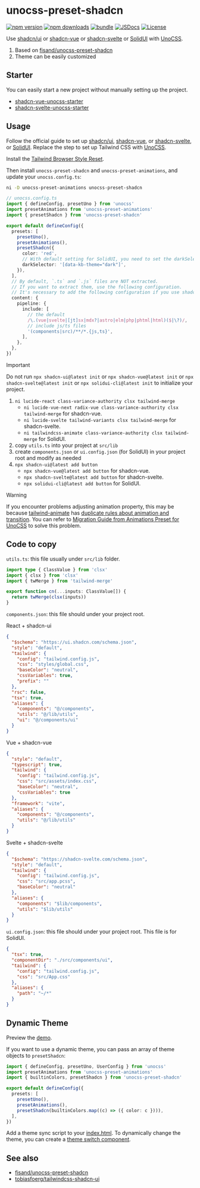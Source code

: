 # unocss-preset-shadcn

[![npm version][npm-version-src]][npm-version-href]
[![npm downloads][npm-downloads-src]][npm-downloads-href]
[![bundle][bundle-src]][bundle-href]
[![JSDocs][jsdocs-src]][jsdocs-href]
[![License][license-src]][license-href]

Use [shadcn/ui](https://ui.shadcn.com) or [shadcn-vue](https://shadcn-vue.com) or [shadcn-svelte](https://www.shadcn-svelte.com) or [SolidUI](https://www.solid-ui.com) with [UnoCSS](https://unocss.dev).

1. Based on [fisand/unocss-preset-shadcn](https://github.com/fisand/unocss-preset-shadcn)
1. Theme can be easily customized

## Starter

You can easily start a new project without manually setting up the project.

- [shadcn-vue-unocss-starter](https://github.com/hyoban-template/shadcn-vue-unocss-starter)
- [shadcn-svelte-unocss-starter](https://github.com/hyoban-template/shadcn-svelte-unocss-starter)

## Usage

Follow the official guide to set up [shadcn/ui](https://ui.shadcn.com/docs/installation/vite), [shadcn-vue](https://www.shadcn-vue.com/docs/installation/vite.html), or [shadcn-svelte](https://www.shadcn-svelte.com/docs/installation), or [SolidUI](https://www.solid-ui.com/docs/installation/manual). Replace the step to set up Tailwind CSS with [UnoCSS](https://unocss.dev/integrations/vite).

Install the [Tailwind Browser Style Reset](https://unocss.dev/guide/style-reset#tailwind).

Then install `unocss-preset-shadcn` and `unocss-preset-animations`, and update your `unocss.config.ts`:

```bash
ni -D unocss-preset-animations unocss-preset-shadcn
```

```ts
// unocss.config.ts
import { defineConfig, presetUno } from 'unocss'
import presetAnimations from 'unocss-preset-animations'
import { presetShadcn } from 'unocss-preset-shadcn'

export default defineConfig({
  presets: [
    presetUno(),
    presetAnimations(),
    presetShadcn({
      color: 'red',
      // With default setting for SolidUI, you need to set the darkSelector option.
      darkSelector: '[data-kb-theme="dark"]',
    }),
  ],
  // By default, `.ts` and `.js` files are NOT extracted.
  // If you want to extract them, use the following configuration.
  // It's necessary to add the following configuration if you use shadcn-vue or shadcn-svelte.
  content: {
    pipeline: {
      include: [
        // the default
        /\.(vue|svelte|[jt]sx|mdx?|astro|elm|php|phtml|html)($|\?)/,
        // include js/ts files
        '(components|src)/**/*.{js,ts}',
      ],
    },
  },
})
```

> [!IMPORTANT]
> Do not run `npx shadcn-ui@latest init` or `npx shadcn-vue@latest init` or `npx shadcn-svelte@latest init` or `npx solidui-cli@latest init` to initialize your project.

1. `ni lucide-react class-variance-authority clsx tailwind-merge`
   - `ni lucide-vue-next radix-vue class-variance-authority clsx tailwind-merge` for shadcn-vue.
   - `ni lucide-svelte tailwind-variants clsx tailwind-merge` for shadcn-svelte.
   - `ni tailwindcss-animate class-variance-authority clsx tailwind-merge` for SolidUI.
1. copy `utils.ts` into your project at `src/lib`
1. create `components.json` or `ui.config.json` (for SolidUI) in your project root and modify as needed
1. `npx shadcn-ui@latest add button`
   - `npx shadcn-vue@latest add button` for shadcn-vue.
   - `npx shadcn-svelte@latest add button` for shadcn-svelte.
   - `npx solidui-cli@latest add button` for SolidUI.

> [!WARNING]
> If you encounter problems adjusting animation property, this may be because [tailwind-animate](https://github.com/jamiebuilds/tailwindcss-animate) has [duplicate rules about animation and transition](https://github.com/jamiebuilds/tailwindcss-animate/pull/46). You can refer to [Migration Guide from Animations Preset for UnoCSS](https://unocss-preset-animations.aelita.me/guide/migration.html) to solve this problem.

## Code to copy

`utils.ts`: this file usually under `src/lib` folder.

```ts
import type { ClassValue } from 'clsx'
import { clsx } from 'clsx'
import { twMerge } from 'tailwind-merge'

export function cn(...inputs: ClassValue[]) {
  return twMerge(clsx(inputs))
}
```

`components.json`: this file should under your project root.

React + shadcn-ui

```json
{
  "$schema": "https://ui.shadcn.com/schema.json",
  "style": "default",
  "tailwind": {
    "config": "tailwind.config.js",
    "css": "styles/global.css",
    "baseColor": "neutral",
    "cssVariables": true,
    "prefix": ""
  },
  "rsc": false,
  "tsx": true,
  "aliases": {
    "components": "@/components",
    "utils": "@/lib/utils",
    "ui": "@/components/ui"
  }
}
```

Vue + shadcn-vue

```json
{
  "style": "default",
  "typescript": true,
  "tailwind": {
    "config": "tailwind.config.js",
    "css": "src/assets/index.css",
    "baseColor": "neutral",
    "cssVariables": true
  },
  "framework": "vite",
  "aliases": {
    "components": "@/components",
    "utils": "@/lib/utils"
  }
}
```

Svelte + shadcn-svelte

```json
{
  "$schema": "https://shadcn-svelte.com/schema.json",
  "style": "default",
  "tailwind": {
    "config": "tailwind.config.js",
    "css": "src/app.pcss",
    "baseColor": "neutral"
  },
  "aliases": {
    "components": "$lib/components",
    "utils": "$lib/utils"
  }
}
```

`ui.config.json`: this file should under your project root. This file is for SolidUI.

```json
{
  "tsx": true,
  "componentDir": "./src/components/ui",
  "tailwind": {
    "config": "tailwind.config.js",
    "css": "src/App.css"
  },
  "aliases": {
    "path": "~/*"
  }
}
```

## Dynamic Theme

Preview the [demo](https://unocss-preset-shadcn.vercel.app).

If you want to use a dynamic theme, you can pass an array of theme objects to `presetShadcn`:

```ts
import { defineConfig, presetUno, UserConfig } from 'unocss'
import presetAnimations from 'unocss-preset-animations'
import { builtinColors, presetShadcn } from 'unocss-preset-shadcn'

export default defineConfig({
  presets: [
    presetUno(),
    presetAnimations(),
    presetShadcn(builtinColors.map((c) => ({ color: c }))),
  ],
})
```

Add a theme sync script to your [index.html](./playground/index.html).
To dynamically change the theme, you can create a [theme switch component](./playground/src/components/theme-switch.tsx).

## See also

- [fisand/unocss-preset-shadcn](https://github.com/fisand/unocss-preset-shadcn)
- [tobiasfoerg/tailwindcss-shadcn-ui](https://github.com/tobiasfoerg/tailwindcss-shadcn-ui)

<!-- Badges -->

[npm-version-src]: https://img.shields.io/npm/v/unocss-preset-shadcn?style=flat&colorA=080f12&colorB=1fa669
[npm-version-href]: https://npmjs.com/package/unocss-preset-shadcn
[npm-downloads-src]: https://img.shields.io/npm/dm/unocss-preset-shadcn?style=flat&colorA=080f12&colorB=1fa669
[npm-downloads-href]: https://npmjs.com/package/unocss-preset-shadcn
[bundle-src]: https://img.shields.io/bundlephobia/minzip/unocss-preset-shadcn?style=flat&colorA=080f12&colorB=1fa669&label=minzip
[bundle-href]: https://bundlephobia.com/result?p=unocss-preset-shadcn
[license-src]: https://img.shields.io/github/license/hyoban/unocss-preset-shadcn.svg?style=flat&colorA=080f12&colorB=1fa669
[license-href]: https://github.com/hyoban/unocss-preset-shadcn/blob/main/LICENSE
[jsdocs-src]: https://img.shields.io/badge/jsdocs-reference-080f12?style=flat&colorA=080f12&colorB=1fa669
[jsdocs-href]: https://www.jsdocs.io/package/unocss-preset-shadcn
